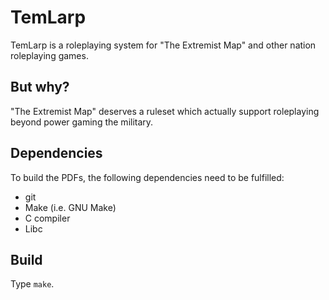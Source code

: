 # TemLarp

TemLarp is a roleplaying system for "The Extremist Map" and other nation roleplaying games.

## But why?

"The Extremist Map" deserves a ruleset which actually support roleplaying beyond power gaming the military.

## Dependencies

To build the PDFs, the following dependencies need to be fulfilled:

- git
- Make (i.e. GNU Make)
- C compiler
- Libc

## Build

Type `make`.
